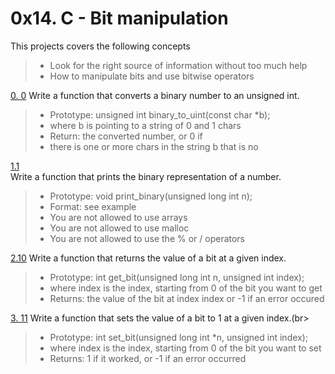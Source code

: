 # **0x14. C - Bit manipulation**

This projects covers the following concepts<br>
> * Look for the right source of information without too much help
> * How to manipulate bits and use bitwise operators

[0. 0](./0-binary_to_uint.c)
Write a function that converts a binary number to an unsigned int.<br>
> * Prototype: unsigned int binary_to_uint(const char *b);
> * where b is pointing to a string of 0 and 1 chars
> * Return: the converted number, or 0 if
> * there is one or more chars in the string b that is no


[1.1](./1-print_binary.c)<br>
Write a function that prints the binary representation of a number.<br>
> * Prototype: void print_binary(unsigned long int n);
> * Format: see example
> * You are not allowed to use arrays
> * You are not allowed to use malloc
> * You are not allowed to use the % or / operators


[2.10](./2-get_bit.c)
Write a function that returns the value of a bit at a given index.


> * Prototype: int get_bit(unsigned long int n, unsigned int index);
> * where index is the index, starting from 0 of the bit you want to get
> * Returns: the value of the bit at index index or -1 if an error occured

[3. 11](./3-set_bit.c)
Write a function that sets the value of a bit to 1 at a given index.(br>
> * Prototype: int set_bit(unsigned long int *n, unsigned int index);
> * where index is the index, starting from 0 of the bit you want to set
> * Returns: 1 if it worked, or -1 if an error occurred


